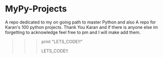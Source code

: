 # MyPy-Projects
A repo dedicated to my on going path to master Python and also A repo for Karan's 100 python projects.
Thank You Karan and if there is anyone else im forgetting to acknowledge feel free to pm and I will make add them.

>>> print "LETS_CODE!!"
>>>
>>> LETS_CODE!!

